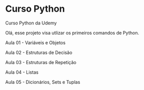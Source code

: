 # Curso Python

Curso Python da Udemy

Olá, esse projeto visa utlizar os primeiros comandos de Python.

Aula 01 - Variáveis e Objetos

Aula 02 - Estruturas de Decisão

Aula 03 - Estruturas de Repetição

Aula 04 - Listas

Aula 05 - Dicionários, Sets e Tuplas
